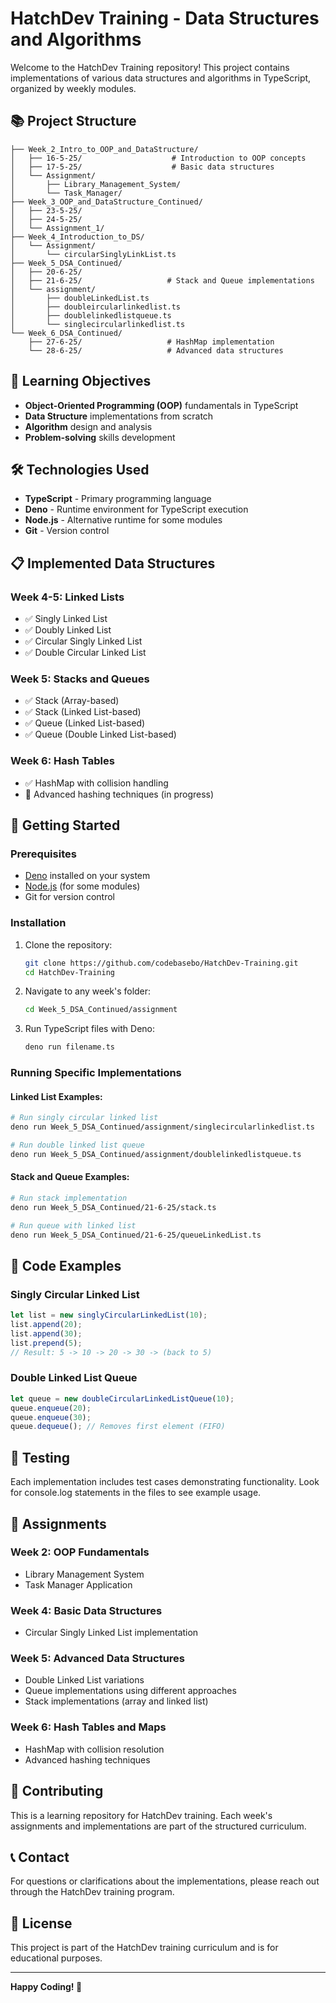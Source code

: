 # HatchDev Training - Data Structures and Algorithms

Welcome to the HatchDev Training repository! This project contains implementations of various data structures and algorithms in TypeScript, organized by weekly modules.

## 📚 Project Structure

```
├── Week_2_Intro_to_OOP_and_DataStructure/
│   ├── 16-5-25/                    # Introduction to OOP concepts
│   ├── 17-5-25/                    # Basic data structures
│   └── Assignment/
│       ├── Library_Management_System/
│       └── Task_Manager/
├── Week_3_OOP_and_DataStructure_Continued/
│   ├── 23-5-25/
│   ├── 24-5-25/
│   └── Assignment_1/
├── Week_4_Introduction_to_DS/
│   └── Assignment/
│       └── circularSinglyLinkList.ts
├── Week_5_DSA_Continued/
│   ├── 20-6-25/
│   ├── 21-6-25/                   # Stack and Queue implementations
│   └── assignment/
│       ├── doubleLinkedList.ts
│       ├── doubleircularlinkedlist.ts
│       ├── doublelinkedlistqueue.ts
│       └── singlecircularlinkedlist.ts
└── Week_6_DSA_Continued/
    ├── 27-6-25/                   # HashMap implementation
    └── 28-6-25/                   # Advanced data structures
```

## 🎯 Learning Objectives

- **Object-Oriented Programming (OOP)** fundamentals in TypeScript
- **Data Structure** implementations from scratch
- **Algorithm** design and analysis
- **Problem-solving** skills development

## 🛠️ Technologies Used

- **TypeScript** - Primary programming language
- **Deno** - Runtime environment for TypeScript execution
- **Node.js** - Alternative runtime for some modules
- **Git** - Version control

## 📋 Implemented Data Structures

### Week 4-5: Linked Lists
- ✅ Singly Linked List
- ✅ Doubly Linked List
- ✅ Circular Singly Linked List
- ✅ Double Circular Linked List

### Week 5: Stacks and Queues
- ✅ Stack (Array-based)
- ✅ Stack (Linked List-based)
- ✅ Queue (Linked List-based)
- ✅ Queue (Double Linked List-based)

### Week 6: Hash Tables
- ✅ HashMap with collision handling
- 🔄 Advanced hashing techniques (in progress)

## 🚀 Getting Started

### Prerequisites
- [Deno](https://deno.land/) installed on your system
- [Node.js](https://nodejs.org/) (for some modules)
- Git for version control

### Installation
1. Clone the repository:
   ```bash
   git clone https://github.com/codebasebo/HatchDev-Training.git
   cd HatchDev-Training
   ```

2. Navigate to any week's folder:
   ```bash
   cd Week_5_DSA_Continued/assignment
   ```

3. Run TypeScript files with Deno:
   ```bash
   deno run filename.ts
   ```

### Running Specific Implementations

#### Linked List Examples:
```bash
# Run singly circular linked list
deno run Week_5_DSA_Continued/assignment/singlecircularlinkedlist.ts

# Run double linked list queue
deno run Week_5_DSA_Continued/assignment/doublelinkedlistqueue.ts
```

#### Stack and Queue Examples:
```bash
# Run stack implementation
deno run Week_5_DSA_Continued/21-6-25/stack.ts

# Run queue with linked list
deno run Week_5_DSA_Continued/21-6-25/queueLinkedList.ts
```

## 📖 Code Examples

### Singly Circular Linked List
```typescript
let list = new singlyCircularLinkedList(10);
list.append(20);
list.append(30);
list.prepend(5);
// Result: 5 -> 10 -> 20 -> 30 -> (back to 5)
```

### Double Linked List Queue
```typescript
let queue = new doubleCircularLinkedListQueue(10);
queue.enqueue(20);
queue.enqueue(30);
queue.dequeue(); // Removes first element (FIFO)
```

## 🧪 Testing

Each implementation includes test cases demonstrating functionality. Look for console.log statements in the files to see example usage.

## 📝 Assignments

### Week 2: OOP Fundamentals
- Library Management System
- Task Manager Application

### Week 4: Basic Data Structures
- Circular Singly Linked List implementation

### Week 5: Advanced Data Structures
- Double Linked List variations
- Queue implementations using different approaches
- Stack implementations (array and linked list)

### Week 6: Hash Tables and Maps
- HashMap with collision resolution
- Advanced hashing techniques

## 🤝 Contributing

This is a learning repository for HatchDev training. Each week's assignments and implementations are part of the structured curriculum.

## 📞 Contact

For questions or clarifications about the implementations, please reach out through the HatchDev training program.

## 📄 License

This project is part of the HatchDev training curriculum and is for educational purposes.

---

**Happy Coding! 🚀**

